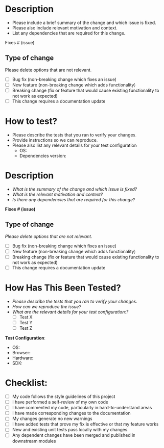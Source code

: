 # Description

- Please include a brief summary of the change and which issue is fixed. 
- Please also include relevant motivation and context. 
- List any dependencies that are required for this change.

Fixes # (issue)

## Type of change

Please delete options that are not relevant.

- [ ] Bug fix (non-breaking change which fixes an issue)
- [ ] New feature (non-breaking change which adds functionality)
- [ ] Breaking change (fix or feature that would cause existing functionality to not work as expected)
- [ ] This change requires a documentation update

# How to test?

- Please describe the tests that you ran to verify your changes. 
- Provide instructions so we can reproduce. 
- Please also list any relevant details for your test configuration
  * OS:
  * Dependencies version:



# Description

- _What is the summary of the change and which issue is fixed?_
- _What is the relevant motivation and context?_
- _Is there any dependencies that are required for this change?_

**Fixes # (issue)**

## Type of change

_Please delete options that are not relevant._

- [ ] Bug fix (non-breaking change which fixes an issue)
- [ ] New feature (non-breaking change which adds functionality)
- [ ] Breaking change (fix or feature that would cause existing functionality to not work as expected)
- [ ] This change requires a documentation update

# How Has This Been Tested?

- _Please describe the tests that you ran to verify your changes._
- _How can we reproduce the issue?_
- _What are the relevant details for your test configuration:?_
  - [ ] Test X
  - [ ] Test Y
  - [ ] Test Z

**Test Configuration**:
  * OS:
  * Browser:
  * Hardware:
  * SDK:

# Checklist:

- [ ] My code follows the style guidelines of this project
- [ ] I have performed a self-review of my own code
- [ ] I have commented my code, particularly in hard-to-understand areas
- [ ] I have made corresponding changes to the documentation
- [ ] My changes generate no new warnings
- [ ] I have added tests that prove my fix is effective or that my feature works
- [ ] New and existing unit tests pass locally with my changes
- [ ] Any dependent changes have been merged and published in downstream modules